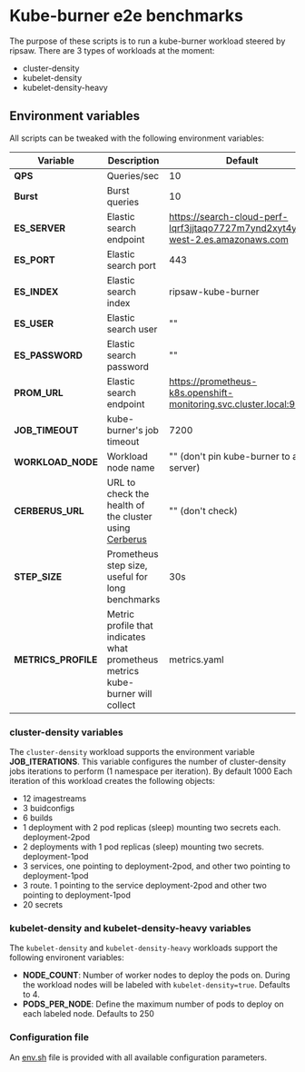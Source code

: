 # Kube-burner e2e benchmarks

The purpose of these scripts is to run a kube-burner workload steered by ripsaw. There are 3 types of workloads at the moment:

- cluster-density
- kubelet-density
- kubelet-density-heavy

## Environment variables

All scripts can be tweaked with the following environment variables:

| Variable         | Description                         | Default |
|------------------|-------------------------------------|---------|
| **QPS**              | Queries/sec                     | 10      |
| **Burst**            | Burst queries                   | 10      |
| **ES_SERVER**        | Elastic search endpoint         | https://search-cloud-perf-lqrf3jjtaqo7727m7ynd2xyt4y.us-west-2.es.amazonaws.com|
| **ES_PORT**          | Elastic search port             | 443|
| **ES_INDEX**         | Elastic search index            | ripsaw-kube-burner|
| **ES_USER**          | Elastic search user             | "" |
| **ES_PASSWORD**      | Elastic search password         | "" |
| **PROM_URL**         | Elastic search endpoint         | https://prometheus-k8s.openshift-monitoring.svc.cluster.local:9091|
| **JOB_TIMEOUT**      | kube-burner's job timeout       | 7200|
| **WORKLOAD_NODE**    | Workload node name              | "" (don't pin kube-burner to any server)|
| **CERBERUS_URL**     | URL to check the health of the cluster using [Cerberus](https://github.com/openshift-scale/cerberus) | "" (don't check)|
| **STEP_SIZE**        | Prometheus step size, useful for long benchmarks | 30s|
| **METRICS_PROFILE**        | Metric profile that indicates what prometheus metrics kube-burner will collect | metrics.yaml |

### cluster-density variables

The `cluster-density` workload supports the environment variable **JOB_ITERATIONS**. This variable configures the number of cluster-density jobs iterations to perform (1 namespace per iteration). By default 1000
Each iteration of this workload creates the following objects:

- 12 imagestreams
- 3 buidconfigs
- 6 builds
- 1 deployment with 2 pod replicas (sleep) mounting two secrets each. deployment-2pod
- 2 deployments with 1 pod replicas (sleep) mounting two secrets. deployment-1pod
- 3 services, one pointing to deployment-2pod, and other two pointing to deployment-1pod
- 3 route. 1 pointing to the service deployment-2pod and other two pointing to deployment-1pod
- 20 secrets


### kubelet-density and kubelet-density-heavy variables

The `kubelet-density` and `kubelet-density-heavy` workloads support the following environent variables:

- **NODE_COUNT**: Number of worker nodes to deploy the pods on. During the workload nodes will be labeled with `kubelet-density=true`. Defaults to 4.
- **PODS_PER_NODE**: Define the maximum number of pods to deploy on each labeled node. Defaults to 250

### Configuration file

An [env.sh](env.sh) file is provided with all available configuration parameters.

